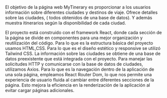 El objetivo de la página web MyTinerary es proporcionar a los usuarios información sobre diferentes ciudades 
y destinos de viaje. Ofrece detalles sobre las ciudades, ( todos obtenidos de una base de datos). 
Y además muestra itinerarios según la disponibilidad de cada ciudad.
 
El proyecto está construido con el framework React, donde cada sección de la página se divide en 
componentes para una mejor organización y reutilización del código.
Para lo que es la estructura básica del proyecto usamos HTML,CSS. Para lo que es el diseño estético y responsive se utilizó
Tailwind CSS.
La información sobre las ciudades se obtiene de una base de datos preexistente que está integrada con el proyecto. 
Para manejar las solicitudes HTTP y comunicarse con la base de datos de ciudades, utilizamos Axios.
Para lo que es la navegación dentro de la aplicación de una sola página, empleamos React Router Dom, lo que nos permite una
experiencia de usuario fluida al cambiar entre diferentes secciones de la página.
Esto mejora la eficiencia en la renderización de la aplicación al evitar cargar páginas adicionales.

